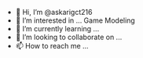 - 👋 Hi, I’m @askarigct216
- 👀 I’m interested in ... Game Modeling 
- 🌱 I’m currently learning ...
- 💞️ I’m looking to collaborate on ...
- 📫 How to reach me ...

<!---
askarigct216/askarigct216 is a ✨ special ✨ repository because its `README.md` (this file) appears on your GitHub profile.
You can click the Preview link to take a look at your changes.
--->
